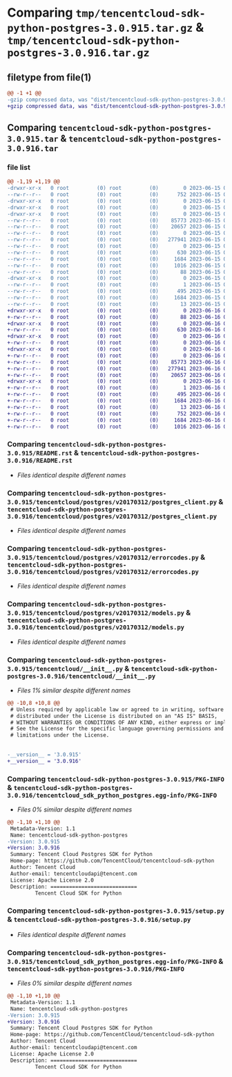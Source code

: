 # Comparing `tmp/tencentcloud-sdk-python-postgres-3.0.915.tar.gz` & `tmp/tencentcloud-sdk-python-postgres-3.0.916.tar.gz`

## filetype from file(1)

```diff
@@ -1 +1 @@
-gzip compressed data, was "dist/tencentcloud-sdk-python-postgres-3.0.915.tar", last modified: Thu Jun 15 00:31:02 2023, max compression
+gzip compressed data, was "dist/tencentcloud-sdk-python-postgres-3.0.916.tar", last modified: Fri Jun 16 00:39:00 2023, max compression
```

## Comparing `tencentcloud-sdk-python-postgres-3.0.915.tar` & `tencentcloud-sdk-python-postgres-3.0.916.tar`

### file list

```diff
@@ -1,19 +1,19 @@
-drwxr-xr-x   0 root         (0) root         (0)        0 2023-06-15 00:31:02.000000 tencentcloud-sdk-python-postgres-3.0.915/
--rw-r--r--   0 root         (0) root         (0)      752 2023-06-15 00:31:02.000000 tencentcloud-sdk-python-postgres-3.0.915/README.rst
-drwxr-xr-x   0 root         (0) root         (0)        0 2023-06-15 00:31:02.000000 tencentcloud-sdk-python-postgres-3.0.915/tencentcloud/
-drwxr-xr-x   0 root         (0) root         (0)        0 2023-06-15 00:31:02.000000 tencentcloud-sdk-python-postgres-3.0.915/tencentcloud/postgres/
-drwxr-xr-x   0 root         (0) root         (0)        0 2023-06-15 00:31:02.000000 tencentcloud-sdk-python-postgres-3.0.915/tencentcloud/postgres/v20170312/
--rw-r--r--   0 root         (0) root         (0)    85773 2023-06-15 00:31:02.000000 tencentcloud-sdk-python-postgres-3.0.915/tencentcloud/postgres/v20170312/postgres_client.py
--rw-r--r--   0 root         (0) root         (0)    20657 2023-06-15 00:31:02.000000 tencentcloud-sdk-python-postgres-3.0.915/tencentcloud/postgres/v20170312/errorcodes.py
--rw-r--r--   0 root         (0) root         (0)        0 2023-06-15 00:31:02.000000 tencentcloud-sdk-python-postgres-3.0.915/tencentcloud/postgres/v20170312/__init__.py
--rw-r--r--   0 root         (0) root         (0)   277941 2023-06-15 00:31:02.000000 tencentcloud-sdk-python-postgres-3.0.915/tencentcloud/postgres/v20170312/models.py
--rw-r--r--   0 root         (0) root         (0)        0 2023-06-15 00:31:02.000000 tencentcloud-sdk-python-postgres-3.0.915/tencentcloud/postgres/__init__.py
--rw-r--r--   0 root         (0) root         (0)      630 2023-06-15 00:31:02.000000 tencentcloud-sdk-python-postgres-3.0.915/tencentcloud/__init__.py
--rw-r--r--   0 root         (0) root         (0)     1684 2023-06-15 00:31:02.000000 tencentcloud-sdk-python-postgres-3.0.915/PKG-INFO
--rw-r--r--   0 root         (0) root         (0)     1016 2023-06-15 00:31:02.000000 tencentcloud-sdk-python-postgres-3.0.915/setup.py
--rw-r--r--   0 root         (0) root         (0)       88 2023-06-15 00:31:02.000000 tencentcloud-sdk-python-postgres-3.0.915/setup.cfg
-drwxr-xr-x   0 root         (0) root         (0)        0 2023-06-15 00:31:02.000000 tencentcloud-sdk-python-postgres-3.0.915/tencentcloud_sdk_python_postgres.egg-info/
--rw-r--r--   0 root         (0) root         (0)        1 2023-06-15 00:31:02.000000 tencentcloud-sdk-python-postgres-3.0.915/tencentcloud_sdk_python_postgres.egg-info/dependency_links.txt
--rw-r--r--   0 root         (0) root         (0)      495 2023-06-15 00:31:02.000000 tencentcloud-sdk-python-postgres-3.0.915/tencentcloud_sdk_python_postgres.egg-info/SOURCES.txt
--rw-r--r--   0 root         (0) root         (0)     1684 2023-06-15 00:31:02.000000 tencentcloud-sdk-python-postgres-3.0.915/tencentcloud_sdk_python_postgres.egg-info/PKG-INFO
--rw-r--r--   0 root         (0) root         (0)       13 2023-06-15 00:31:02.000000 tencentcloud-sdk-python-postgres-3.0.915/tencentcloud_sdk_python_postgres.egg-info/top_level.txt
+drwxr-xr-x   0 root         (0) root         (0)        0 2023-06-16 00:39:00.000000 tencentcloud-sdk-python-postgres-3.0.916/
+-rw-r--r--   0 root         (0) root         (0)       88 2023-06-16 00:39:00.000000 tencentcloud-sdk-python-postgres-3.0.916/setup.cfg
+drwxr-xr-x   0 root         (0) root         (0)        0 2023-06-16 00:39:00.000000 tencentcloud-sdk-python-postgres-3.0.916/tencentcloud/
+-rw-r--r--   0 root         (0) root         (0)      630 2023-06-16 00:39:00.000000 tencentcloud-sdk-python-postgres-3.0.916/tencentcloud/__init__.py
+drwxr-xr-x   0 root         (0) root         (0)        0 2023-06-16 00:39:00.000000 tencentcloud-sdk-python-postgres-3.0.916/tencentcloud/postgres/
+-rw-r--r--   0 root         (0) root         (0)        0 2023-06-16 00:39:00.000000 tencentcloud-sdk-python-postgres-3.0.916/tencentcloud/postgres/__init__.py
+drwxr-xr-x   0 root         (0) root         (0)        0 2023-06-16 00:39:00.000000 tencentcloud-sdk-python-postgres-3.0.916/tencentcloud/postgres/v20170312/
+-rw-r--r--   0 root         (0) root         (0)        0 2023-06-16 00:39:00.000000 tencentcloud-sdk-python-postgres-3.0.916/tencentcloud/postgres/v20170312/__init__.py
+-rw-r--r--   0 root         (0) root         (0)    85773 2023-06-16 00:39:00.000000 tencentcloud-sdk-python-postgres-3.0.916/tencentcloud/postgres/v20170312/postgres_client.py
+-rw-r--r--   0 root         (0) root         (0)   277941 2023-06-16 00:39:00.000000 tencentcloud-sdk-python-postgres-3.0.916/tencentcloud/postgres/v20170312/models.py
+-rw-r--r--   0 root         (0) root         (0)    20657 2023-06-16 00:39:00.000000 tencentcloud-sdk-python-postgres-3.0.916/tencentcloud/postgres/v20170312/errorcodes.py
+drwxr-xr-x   0 root         (0) root         (0)        0 2023-06-16 00:39:00.000000 tencentcloud-sdk-python-postgres-3.0.916/tencentcloud_sdk_python_postgres.egg-info/
+-rw-r--r--   0 root         (0) root         (0)        1 2023-06-16 00:39:00.000000 tencentcloud-sdk-python-postgres-3.0.916/tencentcloud_sdk_python_postgres.egg-info/dependency_links.txt
+-rw-r--r--   0 root         (0) root         (0)      495 2023-06-16 00:39:00.000000 tencentcloud-sdk-python-postgres-3.0.916/tencentcloud_sdk_python_postgres.egg-info/SOURCES.txt
+-rw-r--r--   0 root         (0) root         (0)     1684 2023-06-16 00:39:00.000000 tencentcloud-sdk-python-postgres-3.0.916/tencentcloud_sdk_python_postgres.egg-info/PKG-INFO
+-rw-r--r--   0 root         (0) root         (0)       13 2023-06-16 00:39:00.000000 tencentcloud-sdk-python-postgres-3.0.916/tencentcloud_sdk_python_postgres.egg-info/top_level.txt
+-rw-r--r--   0 root         (0) root         (0)      752 2023-06-16 00:39:00.000000 tencentcloud-sdk-python-postgres-3.0.916/README.rst
+-rw-r--r--   0 root         (0) root         (0)     1684 2023-06-16 00:39:00.000000 tencentcloud-sdk-python-postgres-3.0.916/PKG-INFO
+-rw-r--r--   0 root         (0) root         (0)     1016 2023-06-16 00:39:00.000000 tencentcloud-sdk-python-postgres-3.0.916/setup.py
```

### Comparing `tencentcloud-sdk-python-postgres-3.0.915/README.rst` & `tencentcloud-sdk-python-postgres-3.0.916/README.rst`

 * *Files identical despite different names*

### Comparing `tencentcloud-sdk-python-postgres-3.0.915/tencentcloud/postgres/v20170312/postgres_client.py` & `tencentcloud-sdk-python-postgres-3.0.916/tencentcloud/postgres/v20170312/postgres_client.py`

 * *Files identical despite different names*

### Comparing `tencentcloud-sdk-python-postgres-3.0.915/tencentcloud/postgres/v20170312/errorcodes.py` & `tencentcloud-sdk-python-postgres-3.0.916/tencentcloud/postgres/v20170312/errorcodes.py`

 * *Files identical despite different names*

### Comparing `tencentcloud-sdk-python-postgres-3.0.915/tencentcloud/postgres/v20170312/models.py` & `tencentcloud-sdk-python-postgres-3.0.916/tencentcloud/postgres/v20170312/models.py`

 * *Files identical despite different names*

### Comparing `tencentcloud-sdk-python-postgres-3.0.915/tencentcloud/__init__.py` & `tencentcloud-sdk-python-postgres-3.0.916/tencentcloud/__init__.py`

 * *Files 1% similar despite different names*

```diff
@@ -10,8 +10,8 @@
 # Unless required by applicable law or agreed to in writing, software
 # distributed under the License is distributed on an "AS IS" BASIS,
 # WITHOUT WARRANTIES OR CONDITIONS OF ANY KIND, either express or implied.
 # See the License for the specific language governing permissions and
 # limitations under the License.
 
 
-__version__ = '3.0.915'
+__version__ = '3.0.916'
```

### Comparing `tencentcloud-sdk-python-postgres-3.0.915/PKG-INFO` & `tencentcloud-sdk-python-postgres-3.0.916/tencentcloud_sdk_python_postgres.egg-info/PKG-INFO`

 * *Files 0% similar despite different names*

```diff
@@ -1,10 +1,10 @@
 Metadata-Version: 1.1
 Name: tencentcloud-sdk-python-postgres
-Version: 3.0.915
+Version: 3.0.916
 Summary: Tencent Cloud Postgres SDK for Python
 Home-page: https://github.com/TencentCloud/tencentcloud-sdk-python
 Author: Tencent Cloud
 Author-email: tencentcloudapi@tencent.com
 License: Apache License 2.0
 Description: ============================
         Tencent Cloud SDK for Python
```

### Comparing `tencentcloud-sdk-python-postgres-3.0.915/setup.py` & `tencentcloud-sdk-python-postgres-3.0.916/setup.py`

 * *Files identical despite different names*

### Comparing `tencentcloud-sdk-python-postgres-3.0.915/tencentcloud_sdk_python_postgres.egg-info/PKG-INFO` & `tencentcloud-sdk-python-postgres-3.0.916/PKG-INFO`

 * *Files 0% similar despite different names*

```diff
@@ -1,10 +1,10 @@
 Metadata-Version: 1.1
 Name: tencentcloud-sdk-python-postgres
-Version: 3.0.915
+Version: 3.0.916
 Summary: Tencent Cloud Postgres SDK for Python
 Home-page: https://github.com/TencentCloud/tencentcloud-sdk-python
 Author: Tencent Cloud
 Author-email: tencentcloudapi@tencent.com
 License: Apache License 2.0
 Description: ============================
         Tencent Cloud SDK for Python
```

